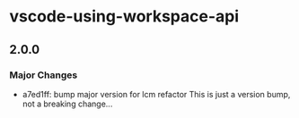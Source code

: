 # vscode-using-workspace-api

## 2.0.0

### Major Changes

- a7ed1ff: bump major version for lcm refactor
  This is just a version bump, not a breaking change...
